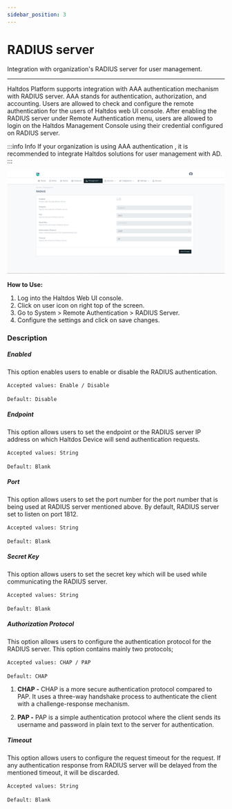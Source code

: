 ```yaml
---
sidebar_position: 3
---
```


# RADIUS server

Integration with organization's RADIUS server for user management.

---

Haltdos Platform supports integration with AAA authentication mechanism with RADIUS server. AAA stands for authentication, authorization, and accounting. Users are allowed to check and configure the remote authentication for the users of Haltdos web UI console. After enabling the RADIUS server under Remote Authentication menu, users are allowed to login on the Haltdos Management Console using their credential configured on RADIUS server.

:::info Info
If your organization is using AAA authentication , it is recommended to integrate Haltdos solutions for user management with AD.
:::

![activedirectory](/img/platform/v8/docs/radius.png)

**How to Use:**

1. Log into the Haltdos Web UI console.
2. Click on user icon on right top of the screen.
3. Go to System > Remote Authentication > RADIUS Server.
4. Configure the settings and click on save changes.


### Description

##### **Enabled**

This option enables users to enable or disable the RADIUS authentication.

    Accepted values: Enable / Disable

    Default: Disable 

##### **Endpoint**

This option allows users to set the endpoint or the RADIUS server IP address on which Haltdos Device will send authentication requests.

    Accepted values: String

    Default: Blank 

##### **Port**

This option allows users to set the port number for the port number that is being used at RADIUS server mentioned above. By default, RADIUS server set to listen on port 1812.

    Accepted values: String

    Default: Blank 

##### **Secret Key**

This option allows users to set the secret key which will be used while communicating the RADIUS server.

    Accepted values: String

    Default: Blank 

##### **Authorization Protocol**

This option allows users to configure the authentication protocol for the RADIUS server. This option contains mainly two protocols;

    Accepted values: CHAP / PAP

    Default: CHAP 

1. **CHAP -** CHAP is a more secure authentication protocol compared to PAP. It uses a three-way handshake process to authenticate the client with a challenge-response mechanism. 

2. **PAP -** PAP is a simple authentication protocol where the client sends its username and password in plain text to the server for authentication.
 
##### **Timeout**

This option allows users to configure the request timeout for the request. If any authentication response from RADIUS server will be delayed from the mentioned timeout, it will be discarded.

    Accepted values: String

    Default: Blank 
